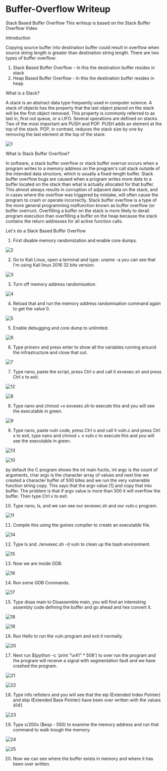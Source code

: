 # Buffer-Overflow Writeup
Stack Based Buffer Overflow 
This writeup is based on the Stack Buffer Overflow Video


Introduction

Copying source buffer into destination buffer could result in overflow when source string length is greater than destination string length.
There are two types of buffer overflow:
1. Stack Based Buffer Overflow - In this the destination buffer resides in stack
2. Heap Based Buffer Overflow - In this the destination buffer resides in heap

What is a Stack?

A stack is an abstract data type frequently used in computer science. A stack of objects has the property that the last object placed on the stack will be the first object removed. This property is commonly referred to as last in, first out queue, or a LIFO.
Several operations are defined on stacks. Two of the most important are PUSH and POP. PUSH adds an element at the top of the stack. POP, in contrast, reduces the stack size by one by removing the last element at the top of the stack.

![1](https://user-images.githubusercontent.com/50174329/80055208-c226a300-853e-11ea-889e-1c0ec3be2ab9.PNG)

What is Stack Buffer Overflow?

In software, a stack buffer overflow or stack buffer overrun occurs when a program writes to a memory address on the program's call stack outside of the intended data structure, which is usually a fixed-length buffer. Stack buffer overflow bugs are caused when a program writes more data to a buffer located on the stack than what is actually allocated for that buffer. This almost always results in corruption of adjacent data on the stack, and in cases where the overflow was triggered by mistake, will often cause the program to crash or operate incorrectly. Stack buffer overflow is a type of the more general programming malfunction known as buffer overflow (or buffer overrun). Overfilling a buffer on the stack is more likely to derail program execution than overfilling a buffer on the heap because the stack contains the return addresses for all active function calls.

Let's do a Slack Based Buffer Overflow

1. First disable memory randomization and enable core dumps.

![2](https://user-images.githubusercontent.com/50174329/80057143-88a46680-8543-11ea-9d8e-b77f44e96906.PNG)

2. Go to Kali Linux, open a terminal and type: uname -a you can see that I'm using Kali linux 2016 32 bits version.

![3](https://user-images.githubusercontent.com/50174329/80057850-411eda00-8545-11ea-9b0a-bd8b9021c8c1.PNG)

3. Turn off memory address randomisation.

![4](https://user-images.githubusercontent.com/50174329/80058085-f2257480-8545-11ea-9a96-e925a3c8655a.PNG)

4. Reload that and run the memory address randomisation command again to get the value 0.

![5](https://user-images.githubusercontent.com/50174329/80058943-3f0a4a80-8548-11ea-8ad9-4dc215965c35.PNG)

5. Enable debugging and core dump to unlimited.

![6](https://user-images.githubusercontent.com/50174329/80059110-bd66ec80-8548-11ea-8140-4e2d08ddbefa.PNG)

6. Type prinenv and press enter to show all the variables running around the infrastructure and close that out.

![7](https://user-images.githubusercontent.com/50174329/80059370-788f8580-8549-11ea-9e0b-a43e12eb20a5.PNG)

7. Type nano, paste the script, press Ctrl o and call it exvexec.sh and press Ctrl x to exit.

![12](https://user-images.githubusercontent.com/50174329/80060898-54ce3e80-854d-11ea-83ff-672ce367c97f.PNG)

![8](https://user-images.githubusercontent.com/50174329/80059572-f489cd80-8549-11ea-8530-ea3d44586ecc.PNG)

8. Type nano and chmod +x exvexec.sh to execute this and you will see the executable in green.

![9](https://user-images.githubusercontent.com/50174329/80059872-b9d46500-854a-11ea-8a4d-72c2885a8bd4.PNG)

9. Type nano, paste vuln code, press Ctrl o and call it vuln.c and press Ctrl x to exit, type nano and chmod + x vuln.c to execute this and you will see the executable in green. 

![13](https://user-images.githubusercontent.com/50174329/80061052-bc848980-854d-11ea-8e40-a3275d1d9917.PNG)

![10](https://user-images.githubusercontent.com/50174329/80060168-81815680-854b-11ea-89e3-e548e5970ee3.PNG)

by default the C program shows the int main fuctio, int argc is the count of arguments, char argv is the character array of values and next line we created a character buffer of 500 bites and we run the very vulnerable function string copy. This says that the argv value [1] and copy that into buffer. The problem is that if argv value is more than 500 it will overflow the buffer. Then type Ctrl x to exit.

10. Type nano, ls, and we can see our exvexec.sh and our vuln.c program. 

![11](https://user-images.githubusercontent.com/50174329/80060787-091b9500-854d-11ea-98f0-64f41953c154.PNG)

11. Compile this using the guines compiler to create an executable file.

![14](https://user-images.githubusercontent.com/50174329/80061214-446a9380-854e-11ea-970b-5b9d5ec92d82.PNG)

12. Type ls and ./envexec.sh -d vuln to clean up the bash environment. 

![15](https://user-images.githubusercontent.com/50174329/80061387-bfcc4500-854e-11ea-9c15-0d4a02794e3f.PNG)

13. Now we are inside GDB.

![16](https://user-images.githubusercontent.com/50174329/80061501-19cd0a80-854f-11ea-9a1f-59096e0ad2bc.PNG)

14. Run some GDB Commands.

![17](https://user-images.githubusercontent.com/50174329/80061690-9d86f700-854f-11ea-9f2b-f9a60b3b4e3e.PNG)

15. Type disas main to Disassemble main, you will find an interesting assembly code defining the buffer and go ahead and hex convert it.

![18](https://user-images.githubusercontent.com/50174329/80061960-3289f000-8550-11ea-8f12-6bdfd7afe7b4.PNG)

![19](https://user-images.githubusercontent.com/50174329/80061972-3b7ac180-8550-11ea-8f84-f32a8ffd397f.PNG)

16. Run Hello to run the vuln program and exit it normally.

![20](https://user-images.githubusercontent.com/50174329/80062182-c1970800-8550-11ea-9ab2-4f739ebae921.PNG)

17. Next run $(python -c 'print "\x41" * 508') to over run the program and the program will receive a signal with segmentation fault and we have crashed the program.

![21](https://user-images.githubusercontent.com/50174329/80062499-8c3eea00-8551-11ea-92cf-5bc283cf1386.PNG)

![22](https://user-images.githubusercontent.com/50174329/80062511-91039e00-8551-11ea-8e78-87671d779491.PNG)

18. Type info refisters and you will see that the eip (Extended Index Pointer) and ebp (Extended Base Pointer) have been over written with the values 4141.

![23](https://user-images.githubusercontent.com/50174329/80062941-73830400-8552-11ea-84f2-c848b9ac661d.PNG)

19. Type x/200x ($esp - 550) to examine the memory address and run that command to walk trough the memory.

![24](https://user-images.githubusercontent.com/50174329/80063176-f1dfa600-8552-11ea-8fc8-114e448bf69c.PNG)

![25](https://user-images.githubusercontent.com/50174329/80063183-f60bc380-8552-11ea-8539-942128c3643e.PNG)

20. Now we can see where the buffer exists in memory and where it has been over written.


















































   

 

